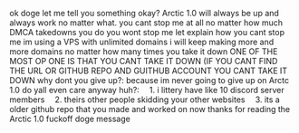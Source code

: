ok doge let me tell you something okay? Arctic 1.0 will always be up and always work no matter what. you cant stop me at all no matter how much DMCA takedowns you do you wont stop me let explain how you cant stop me
im using a VPS with unlimited domains
i will keep making more and more domains no matter how many times you take it down
ONE OF THE MOST OP ONE IS THAT YOU CANT TAKE IT DOWN (IF YOU CANT FIND THE URL OR GITHUB REPO AND GUITHUB ACCOUNT YOU CANT TAKE IT DOWN
why dont you give up?:
because im never going to give up on Arctc 1.0
do yall even care anyway huh?:
 1. i littery have like 10 discord server members
 2. theirs other people skidding your other websites
 3. its a older github repo that you made and worked on
now thanks for reading the Arctic 1.0 fuckoff doge message
